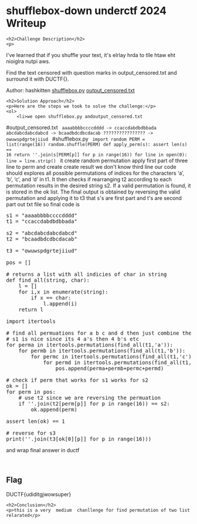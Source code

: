 

<!DOCTYPE html>
<html>
 
<body>
    <h1>shufflebox-down underctf 2024 Writeup </h1>

    <h2>Challenge Description</h2>
    <p> 
I've learned that if you shuffle your text, it's elrlay hrda to tlle htaw eht nioiglra nutpi aws.

Find the text censored with question marks in output_censored.txt and surround it with DUCTF{}.

Author: hashkitten
<a href="https://cybersecctf.github.io/blog/2024/downunderctf2024/shufflebox/shufflebox.py">shufflebox.py</a> <a href="https://cybersecctf.github.io/blog/2024/downunderctf2024/shufflebox/output_censored.txt">output_censored.txt</a>
     </p>

    <h2>Solution Approach</h2>
    <p>Here are the steps we took to solve the challenge:</p>
    <ol> 
        <li>we open shufflebox.py andoutput_censored.txt
#output_censored.txt
<code>
aaaabbbbccccdddd -> ccaccdabdbdbbada
abcdabcdabcdabcd -> bcaadbdcdbcdacab
???????????????? -> owuwspdgrtejiiud
</code>
#shufflebox.py
<code>
import random
PERM = list(range(16))
random.shuffle(PERM)
def apply_perm(s):
	assert len(s) == 16
	return ''.join(s[PERM[p]] for p in range(16))
for line in open(0):
	line = line.strip()
</code>
it create random permutation apply first part of  three line to perm and create create result
we don't know third line our code should explores all possible permutations of indices for the characters ‘a’, ‘b’, ‘c’, and ‘d’ in t1. It then checks if rearranging t2 according to each permutation results in the desired string s2. If a valid permutation is found, it is stored in the ok list. The final output is obtained by reversing the valid permutation and applying it to t3 that s's are first part and t's are second  part out txt file
so final code is 
<pre>
s1 = "aaaabbbbccccdddd"
t1 = "ccaccdabdbdbbada"

s2 = "abcdabcdabcdabcd"
t2 = "bcaadbdcdbcdacab"

t3 = "owuwspdgrtejiiud"

pos = []

# returns a list with all indicies of char in string
def find_all(string, char):
    l = []
    for i,x in enumerate(string):
        if x == char:
            l.append(i)
    return l

import itertools

# find all permuations for a b c and d then just combine them together
# s1 is nice since its 4 a's then 4 b's etc
for perma in itertools.permutations(find_all(t1,'a')):
    for permb in itertools.permutations(find_all(t1,'b')):
        for permc in itertools.permutations(find_all(t1,'c')):
            for permd in itertools.permutations(find_all(t1,'d')):
                pos.append(perma+permb+permc+permd)

# check if perm that works for s1 works for s2
ok = []
for perm in pos:
    # use t2 since we are reversing the permuation
    if ''.join(t2[perm[p]] for p in range(16)) == s2:
        ok.append(perm)

assert len(ok) == 1

# reverse for s3
print(''.join(t3[ok[0][p]] for p in range(16)))
</pre> 
and wrap final answer in ductf
   </ol>
<br>
    <h2>Flag</h2>
    <p class="flag">DUCTF{udiditgjwowsuper}
</p>

    <h2>Conclusion</h2>
    <p>this is a very  medium  chanllenge for find permutation of two list relarated</p>

</body>
</html>
